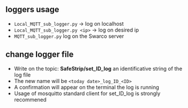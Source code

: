 ## loggers usage ##

* `Local_MQTT_sub_logger.py` -> log on localhost
* `Local_MQTT_sub_logger.py <ip>` -> log on desired ip
* `MQTT_sub_logger.py` log on the Swarco server

## change logger file ##

* Write on the topic: **SafeStrip/set_ID_log** an identificative string of the log file
* The new name will be `<today date>_log_ID_<ID>`
* A confirmation will appear on the terminal the log is running
* Usage of mosquitto standard client for set_ID_log is strongly recommened